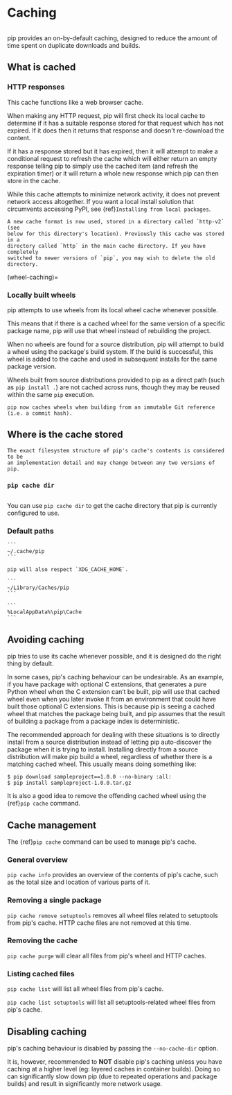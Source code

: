# Caching

```{versionadded} 6.0

```

pip provides an on-by-default caching, designed to reduce the amount of time
spent on duplicate downloads and builds.

## What is cached

### HTTP responses

This cache functions like a web browser cache.

When making any HTTP request, pip will first check its local cache to determine
if it has a suitable response stored for that request which has not expired. If
it does then it returns that response and doesn't re-download the content.

If it has a response stored but it has expired, then it will attempt to make a
conditional request to refresh the cache which will either return an empty
response telling pip to simply use the cached item (and refresh the expiration
timer) or it will return a whole new response which pip can then store in the
cache.

While this cache attempts to minimize network activity, it does not prevent
network access altogether. If you want a local install solution that
circumvents accessing PyPI, see {ref}`Installing from local packages`.

```{versionchanged} 23.3
A new cache format is now used, stored in a directory called `http-v2` (see
below for this directory's location). Previously this cache was stored in a
directory called `http` in the main cache directory. If you have completely
switched to newer versions of `pip`, you may wish to delete the old directory.
```

(wheel-caching)=

### Locally built wheels

pip attempts to use wheels from its local wheel cache whenever possible.

This means that if there is a cached wheel for the same version of a specific
package name, pip will use that wheel instead of rebuilding the project.

When no wheels are found for a source distribution, pip will attempt to build a
wheel using the package's build system. If the build is successful, this wheel
is added to the cache and used in subsequent installs for the same package
version.

Wheels built from source distributions provided to pip as a direct path (such
as `pip install .`) are not cached across runs, though they may be reused within
the same `pip` execution.

```{versionchanged} 20.0
pip now caches wheels when building from an immutable Git reference
(i.e. a commit hash).
```

## Where is the cache stored

```{caution}
The exact filesystem structure of pip's cache's contents is considered to be
an implementation detail and may change between any two versions of pip.
```

### `pip cache dir`

```{versionadded} 20.1

```

You can use `pip cache dir` to get the cache directory that pip is currently configured to use.

### Default paths

````{tab} Linux
```
~/.cache/pip
```

pip will also respect `XDG_CACHE_HOME`.
````

````{tab} MacOS
```
~/Library/Caches/pip
```
````

````{tab} Windows
```
%LocalAppData%\pip\Cache
```
````

## Avoiding caching

pip tries to use its cache whenever possible, and it is designed do the right
thing by default.

In some cases, pip's caching behaviour can be undesirable. As an example, if you
have package with optional C extensions, that generates a pure Python wheel
when the C extension can’t be built, pip will use that cached wheel even when
you later invoke it from an environment that could have built those optional C
extensions. This is because pip is seeing a cached wheel that matches the
package being built, and pip assumes that the result of building a package from
a package index is deterministic.

The recommended approach for dealing with these situations is to directly
install from a source distribution instead of letting pip auto-discover the
package when it is trying to install. Installing directly from a source
distribution will make pip build a wheel, regardless of whether there is a
matching cached wheel. This usually means doing something like:

```{pip-cli}
$ pip download sampleproject==1.0.0 --no-binary :all:
$ pip install sampleproject-1.0.0.tar.gz
```

It is also a good idea to remove the offending cached wheel using the
{ref}`pip cache` command.

## Cache management

The {ref}`pip cache` command can be used to manage pip's cache.

### General overview

`pip cache info` provides an overview of the contents of pip's cache, such as the total size and location of various parts of it.

### Removing a single package

`pip cache remove setuptools` removes all wheel files related to setuptools from pip's cache. HTTP cache files are not removed at this time.

### Removing the cache

`pip cache purge` will clear all files from pip's wheel and HTTP caches.

### Listing cached files

`pip cache list` will list all wheel files from pip's cache.

`pip cache list setuptools` will list all setuptools-related wheel files from pip's cache.

## Disabling caching

pip's caching behaviour is disabled by passing the `--no-cache-dir` option.

It is, however, recommended to **NOT** disable pip's caching unless you have caching at a higher level (eg: layered caches in container builds). Doing so can
significantly slow down pip (due to repeated operations and package builds)
and result in significantly more network usage.
